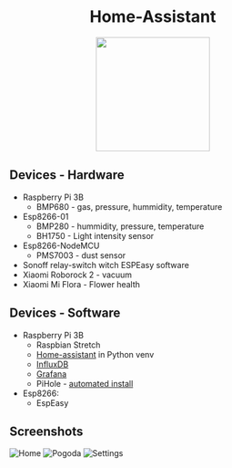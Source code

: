<h1 align="center"> Home-Assistant </h1>

<p align="center"><img src="https://github.com/home-assistant/home-assistant-assets/raw/master/loading-screen.gif" width="200"></p>

## Devices - Hardware

* Raspberry Pi 3B
  * BMP680 - gas, pressure, hummidity, temperature
* Esp8266-01
  * BMP280 - hummidity, pressure, temperature
  * BH1750 - Light intensity sensor
* Esp8266-NodeMCU
  * PMS7003 - dust sensor
* Sonoff relay-switch witch ESPEasy software
* Xiaomi Roborock 2 - vacuum
* Xiaomi Mi Flora - Flower health

## Devices - Software

* Raspberry Pi 3B
  * Raspbian Stretch
  * [Home-assistant] in Python venv
  * [InfluxDB]
  * [Grafana]
  * PiHole - [automated install]
* Esp8266:
  * EspEasy

[Home-assistant]:../master/info/Help.md
[Grafana]:../master/info/Grafana.md
[InfluxDB]:../master/info/InfluxDB.md
[automated install]:https://github.com/pi-hole/pi-hole#one-step-automated-install

## Screenshots

![Home](../master/info/screenshots/ha_home.png)
![Pogoda](../master/info/screenshots/ha_pogoda.png)
![Settings](../master/info/screenshots/ha_settings.png)
